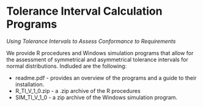 # Tolerance Interval Calculation Programs
*Using Tolerance Intervals to Assess Conformance to Requirements*

We provide R procedures and Windows simulation programs that allow for the assessment of symmetrical and asymmetrical tolerance intervals for normal distributions. Indluded are the following:

- readme.pdf - provides an overview of the programs and a guide to their installation.
- R_TI_V_1_0.zip - a .zip archive of the R procedures
- SIM_TI_V_1_0 - a zip archive of the Windows simulation program.


